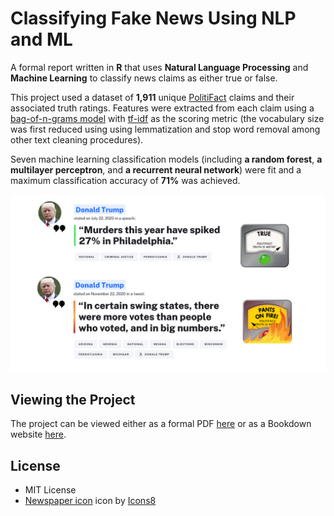 
# Classifying Fake News Using NLP and ML

A formal report written in **R** that uses **Natural Language Processing** and **Machine Learning** to classify news claims as either true or false. 

This project used a dataset of **1,911** unique [PolitiFact](https://www.politifact.com/) claims and their associated truth ratings. Features were extracted from each claim using a [bag-of-n-grams model](https://machinelearning.wtf/terms/bag-of-n-grams/) with [tf-idf](https://en.wikipedia.org/wiki/Tf%E2%80%93idf) as the scoring metric (the vocabulary size was first reduced using using lemmatization and stop word removal among other text cleaning procedures). 

Seven machine learning classification models (including **a random forest**, **a multilayer perceptron**, and **a recurrent neural network**) were fit and a maximum classification accuracy of **71%** was achieved.

<img src="images/fake-news.png"/>

## Viewing the Project

The project can be viewed either as a formal PDF [here](https://oliver-be.ml/pdf/fake-news-nlp.pdf) or as a Bookdown website [here](https://oliver-be.ml/fake-news-nlp/).

## License 
* MIT License
* <a target="_blank" href="https://icons8.com/icons/set/newspaper-">Newspaper icon</a> icon by <a target="_blank" href="https://icons8.com">Icons8</a>
